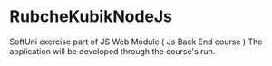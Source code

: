 # RubcheKubikNodeJs
SoftUni exercise part of JS Web Module ( Js Back End course ) 
The application will be developed through the course's run.
